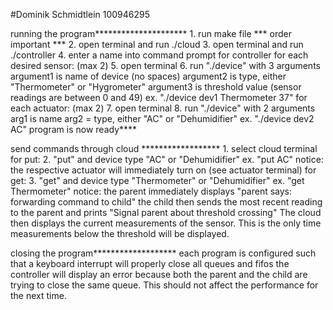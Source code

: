 #Dominik Schmidtlein 100946295

running the program*********************
	1. run make file
	*** order important ***
	2. open terminal and run ./cloud
	3. open terminal and run ./controller
	4. enter a name into command prompt for controller
	for each desired sensor: (max 2)
		5. open terminal
		6. run "./device" with 3 arguments
			argument1 is name of device (no spaces)
			argument2 is type, either "Thermometer" or "Hygrometer"
			argument3 is threshold value (sensor readings are between 0 and 49)
			ex. "./device dev1 Thermometer 37"
	for each actuator: (max 2)
		7. open terminal
		8. run "./device" with 2 arguments
			arg1 is name
			arg2 = type, either "AC" or "Dehumidifier"
			ex. "./device dev2 AC"
program is now ready****

send commands through cloud ******************
	1. select cloud terminal
	for put:
		2. "put" and device type "AC" or "Dehumidifier"
		ex. "put AC"
		notice: the respective actuator will immediately turn on (see actuator terminal)
	for get:
		3. "get" and device type "Thermometer" or "Dehumidifier"
		ex. "get Thermometer"
		notice: the parent immediately displays "parent says: forwarding command to child"
		the child then sends the most recent reading to the parent and prints "Signal parent 			about threshold crossing"
		The cloud then displays the current measurements of the sensor. This is the only time 			measurements below the threshold will be displayed.
	
closing the program*******************
	each program is configured such that a keyboard interrupt will properly close all queues and fifos
	the controller will display an error because both the parent and the child are trying to close 		the same queue. This should not affect the performance for the next time.
